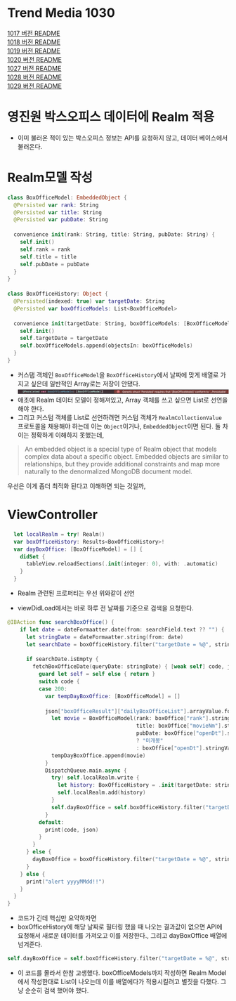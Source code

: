 # Trend Media 1030

[1017 버전 README](1017README.md)<br>
[1018 버전 README](1018README.md)<br>
[1019 버전 README](1019README.md)<br>
[1020 버전 README](1020README.md)<br>
[1027 버전 README](1027README.md)<br>
[1028 버전 README](1028README.md)<br>
[1029 버전 README](1029README.md)<br>

# 영진원 박스오피스 데이터에 Realm 적용
- 이미 불러온 적이 있는 박스오피스 정보는 API를 요청하지 않고, 데이터 베이스에서 불러온다.

# Realm모델 작성
```Swift
class BoxOfficeModel: EmbeddedObject {
  @Persisted var rank: String
  @Persisted var title: String
  @Persisted var pubDate: String
  
  convenience init(rank: String, title: String, pubDate: String) {
    self.init()
    self.rank = rank
    self.title = title
    self.pubDate = pubDate
  }
}

class BoxOfficeHistory: Object {
  @Persisted(indexed: true) var targetDate: String
  @Persisted var boxOfficeModels: List<BoxOfficeModel>
  
  convenience init(targetDate: String, boxOfficeModels: [BoxOfficeModel]) {
    self.init()
    self.targetDate = targetDate
    self.boxOfficeModels.append(objectsIn: boxOfficeModels)
  }
}
```
- 커스탬 객체인 `BoxOfficeModel`을 `BoxOfficeHistory`에서 날짜에 맞게 배열로 가지고 싶은데 일반적인 Array로는 저장이 안됐다.
![](src/RealmList.png)
- 애초에 Realm 데이터 모델이 정해져있고, Array 객체를 쓰고 싶으면 List로 선언을 해야 한다.
- 그리고 커스텀 객체를 List로 선언하려면 커스텀 객체가 `RealmCollectionValue` 프로토콜을 채용해야 하는데 이는 `Object`이거나, `EmbeddedObject`이면 된다. 둘 차이는 정확하게 이해하지 못했는데,
>An embedded object is a special type of Realm object that models complex data about a specific object. Embedded objects are similar to relationships, but they provide additional constraints and map more naturally to the denormalized MongoDB document model.

우선은 이게 좀더 최적화 된다고 이해하면 되는 것일까, 

# ViewController
```Swift
  let localRealm = try! Realm()
  var boxOfficeHistory: Results<BoxOfficeHistory>!
  var dayBoxOffice: [BoxOfficeModel] = [] {
    didSet {
      tableView.reloadSections(.init(integer: 0), with: .automatic)
    }
  }
```
- Realm 관련된 프로퍼티는 우선 위와같이 선언

- viewDidLoad에서는 바로 하루 전 날짜를 기준으로 검색을 요청한다.
```Swift
@IBAction func searchBoxOffice() {
    if let date = dateFormaatter.date(from: searchField.text ?? "") {
      let stringDate = dateFormaatter.string(from: date)
      let searchDate = boxOfficeHistory.filter("targetDate = %@", stringDate)
      
      if searchDate.isEmpty {
        fetchBoxOfficeDate(queryDate: stringDate) { [weak self] code, json in
          guard let self = self else { return }
          switch code {
          case 200:
            var tempDayBoxOffice: [BoxOfficeModel] = []
            
            json["boxOfficeResult"]["dailyBoxOfficeList"].arrayValue.forEach { boxOffice in
              let movie = BoxOfficeModel(rank: boxOffice["rank"].stringValue,
                                         title: boxOffice["movieNm"].stringValue,
                                         pubDate: boxOffice["openDt"].stringValue.count < 10
                                         ? "미개봉"
                                         : boxOffice["openDt"].stringValue)
              tempDayBoxOffice.append(movie)
            }
            DispatchQueue.main.async {
              try! self.localRealm.write {
                let history: BoxOfficeHistory = .init(targetDate: stringDate, boxOfficeModels: tempDayBoxOffice)
                self.localRealm.add(history)
              }
              self.dayBoxOffice = self.boxOfficeHistory.filter("targetDate = %@", stringDate)[0].boxOfficeModels.map{$0}
            }
          default:
            print(code, json)
          }
        }
      } else {
        dayBoxOffice = boxOfficeHistory.filter("targetDate = %@", stringDate)[0].boxOfficeModels.map{$0}
      }
    } else {
      print("alert yyyyMMdd!!")
    }
  }
}
```
- 코드가 긴데 핵심만 요약하자면
- boxOfficeHistory에 해당 날짜로 필터링 했을 때 나오는 결과값이 없으면 API에 요청해서 새로운 데이터를 가져오고 이를 저장한다., 그리고 dayBoxOffice 배열에 넘겨준다.
```Swift
self.dayBoxOffice = self.boxOfficeHistory.filter("targetDate = %@", stringDate)[0].boxOfficeModels.map{$0}
```
- 이 코드를 몰라서 한참 고생했다. boxOfficeModels까지 작성하면 Realm Model에서 작성한대로 List<BoxOfficeModel>이 나오는데 이를 배열에다가 적용시킬려고 별짓을 다했다. 그냥 순순히 검색 했어야 했다.
